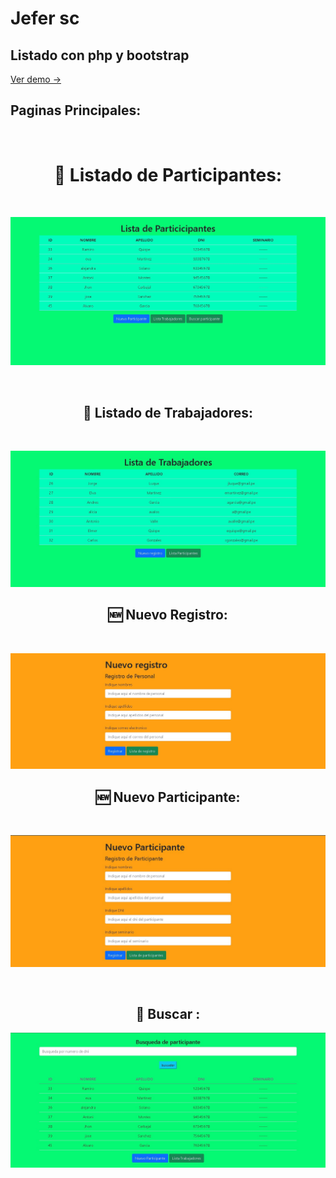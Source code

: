 # **Jefer sc** 
## **Listado con php y bootstrap**
[Ver demo ->](https://github.com/jefersc/Listado_con_php.git)


## **Paginas Principales:**

<br>
<h1 align="center"><strong> 📝 Listado de Participantes:</strong></h1>
<br>

![Primer Diseno](./capturas/lista_participantes.jpg)

<br>
<h2 align="center"><strong> 📝 Listado de Trabajadores:</strong></h2>
<br>

![Segundo Diseno](./capturas/lista_trabajadores.jpg)
<br>
<h2 align="center"><strong> 🆕 Nuevo Registro:</strong></h2>
<br>

![Segundo Diseno](./capturas/nuevo_registro.jpg)
<br>
<h2 align="center"><strong> 🆕 Nuevo Participante:</strong></h2>
<br>

![Segundo Diseno](./capturas/nuevo_participante.jpg)

<br>
<h2 align="center"><strong> 🔎 Buscar :</strong></h2>
<p align="center">
  <img src="./capturas/Buscar.jpg">
</p>
<br><br>
